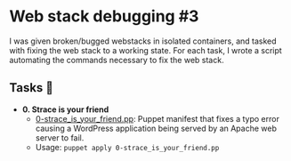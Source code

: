 # Web stack debugging #3
I was given broken/bugged webstacks in isolated containers,
and tasked with fixing the web stack to a working state. For each
task, I wrote a script automating the commands necessary to fix the
web stack.

## Tasks :page_with_curl:

* **0. Strace is your friend**
  * [0-strace_is_your_friend.pp](./0-strace_is_your_friend.pp): Puppet manifest
  that fixes a typo error causing a WordPress application being served by an Apache
  web server to fail.
  * Usage: `puppet apply 0-strace_is_your_friend.pp`
